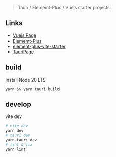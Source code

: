 > Tauri / Elememt-Plus / Vuejs starter projects.

## Links
* [Vuejs Page](https://vuejs.org/)
* [Elememt-Plus](https://github.com/element-plus/element-plus)
* [element-plus-vite-starter](https://github.com/element-plus/element-plus-vite-starter)
* [TauriPage](https://tauri.app/)

## build

Install Node 20 LTS

```shell
yarn && yarn tauri build
```



## develop

vite dev

```sh
# vite dev
yarn dev
# tauri dev
yarn tauri dev
# lint & fix 
yarn lint
```


